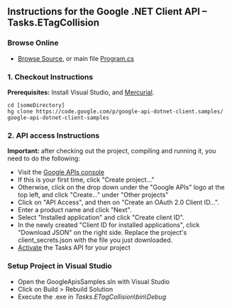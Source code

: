 ## Instructions for the Google .NET Client API – Tasks.ETagCollision

### Browse Online

*   [Browse Source](http://code.google.com/p/google-api-dotnet-client/source/browse/?repo=samples#hg%2FTasks.ETagCollision), or main file [Program.cs](http://code.google.com/p/google-api-dotnet-client/source/browse/Tasks.ETagCollision/Program.cs?repo=samples)

### 1. Checkout Instructions

**Prerequisites:** Install Visual Studio, and [Mercurial](http://www.mercurial-scm.org/).

```
cd [someDirectory] 
hg clone https://code.google.com/p/google-api-dotnet-client.samples/ google-api-dotnet-client-samples
```

### 2. API access Instructions

**Important:** after checking out the project, compiling and running it, you need to do the following:

*   Visit the [Google APIs console](https://code.google.com/apis/console/)
*   If this is your first time, click "Create project..."
*   Otherwise, click on the drop down under the "Google APIs" logo at the top left, and click "Create..." under "Other projects"
*   Click on "API Access", and then on "Create an OAuth 2.0 Client ID...".
*   Enter a product name and click "Next".
*   Select "Installed application" and click "Create client ID".
*   In the newly created "Client ID for installed applications", click "Download JSON" on the right side. Replace the project's client_secrets.json with the file you just downloaded.
*   [Activate](https://code.google.com/apis/console/?api=tasks) the Tasks API for your project

### Setup Project in Visual Studio

*   Open the GoogleApisSamples.sln with Visual Studio
*   Click on Build > Rebuild Solution
*   Execute the .exe in _Tasks.ETagCollision\bin\Debug_
